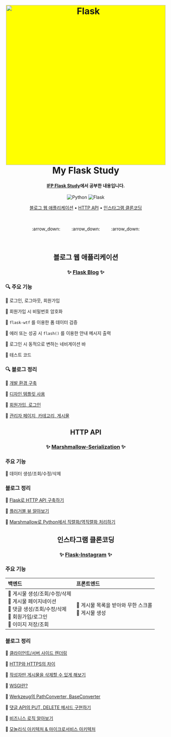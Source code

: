 <h1 align="center">
  <br>
  <img src="https://flask.palletsprojects.com/en/2.2.x/_images/flask-logo.png" alt="Flask" width="500"  style="background-color:yellow">
  <br>
  My Flask Study
  <br>
</h1>

<h4 align="center"><a href="https://github.com/IDU-IFP/ifp-flask-study" target="_blank">IFP Flask Study</a>에서 공부한 내용입니다.</h4>

<p align="center">
    <img src="https://img.shields.io/badge/python-3.10-9cf?style-flat&logo=python" alt="Python">
    <img src="https://img.shields.io/badge/flask-2.2.2-9cf?style-flat&logo=flask" alt="Flask">
</p>

<p align="center">
  <a href="#블로그-웹-애플리케이션">블로그 웹 애플리케이션</a> •
  <a href="#http-api">HTTP API</a> •
  <a href="#인스타그램-클론코딩">인스타그램 클론코딩</a>
</p>

<br>
<br>
<div align="center">
:arrow_down: &nbsp; &nbsp; &nbsp; &nbsp; :arrow_down: &nbsp; &nbsp; &nbsp; &nbsp; :arrow_down:
</div>
<br>
<br>

<div align="center">
  
## 블로그 웹 애플리케이션

### :sparkles: [Flask Blog](https://github.com/overtae/my-flask-study/tree/06-blog-comments) :sparkles:

</div>
  
### :mag: 주요 기능

:small_blue_diamond: 로그인, 로그아웃, 회원가입
  
:small_blue_diamond: 회원가입 시 비밀번호 암호화
  
:small_blue_diamond: `flask-wtf` 를 이용한 폼 데이터 검증
  
:small_blue_diamond: 에러 또는 성공 시 `flash()` 를 이용한 안내 메시지 출력
  
:small_blue_diamond: 로그인 시 동적으로 변하는 네비게이션 바
  
:small_blue_diamond: 테스트 코드

### :mag: 블로그 정리

:small_blue_diamond: [개발 환경 구축](https://overtae.github.io/blog/python%20flask/flask-blog-practice/)
  
:small_blue_diamond: [디자인 템플릿 사용](https://overtae.github.io/blog/python%20flask/flask-blog-bootstrap/)
  
:small_blue_diamond: [회원가입, 로그인](https://overtae.github.io/blog/python%20flask/flask-login/)
  
:small_blue_diamond: [관리자 페이지, 카테고리, 게시물](https://overtae.github.io/blog/python%20flask/flask-admin/) 

<div align="center">

## HTTP API

### :sparkles: [Marshmallow-Serialization](https://github.com/overtae/my-flask-study/tree/09-marshmallow-serialization) :sparkles:

</div>
  
### 주요 기능

:small_blue_diamond: 데이터 생성/조회/수정/삭제

### 블로그 정리

:small_blue_diamond: [Flask로 HTTP API 구축하기](https://overtae.github.io/blog/python%20flask/flask-http-api-1/)

:small_blue_diamond: [플러거블 뷰 알아보기](https://overtae.github.io/blog/python%20flask/flask-pluggable-views/)

:small_blue_diamond: [Marshmallow로 Python에서 직렬화/역직렬화 처리하기](https://overtae.github.io/blog/python%20flask/flask-marshmallow/)

<div align="center">

## 인스타그램 클론코딩

### :sparkles: [Flask-Instagram](https://github.com/overtae/my-flask-study/tree/15-flask-instagram) :sparkles:

</div>
  
### 주요 기능

| 백엔드 | 프론트엔드 |
| :--- | :--- |
| :small_blue_diamond: 게시물 생성/조회/수정/삭제<br>:small_blue_diamond: 게시물 페이지네이션<br>:small_blue_diamond: 댓글 생성/조회/수정/삭제<br>:small_blue_diamond: 회원가입/로그인<br>:small_blue_diamond: 이미지 저장/조회 | :small_blue_diamond: 게시물 목록을 받아와 무한 스크롤<br>:small_blue_diamond: 게시물 생성 |

### 블로그 정리

:small_blue_diamond: [클라이언트/서버 사이드 렌더링](https://overtae.github.io/blog/python%20flask/flask-cors/)

:small_blue_diamond: [HTTP와 HTTPS의 차이](https://overtae.github.io/blog/python%20flask/flask-http-https/)

:small_blue_diamond: [작성자만 게시물을 삭제할 수 있게 해보기](https://overtae.github.io/blog/python%20flask/flask-post-delete/)
 
:small_blue_diamond: [WSGI란?](https://overtae.github.io/blog/python%20flask/flask-wsgi-werkzeug/)

:small_blue_diamond: [Werkzeug의 PathConverter, BaseConverter](https://overtae.github.io/blog/python%20flask/flask-werkzeug-converter/)

:small_blue_diamond: [댓글 API의 PUT, DELETE 메서드 구현하기](https://overtae.github.io/blog/python%20flask/flask-comment-put-delete-method/)

:small_blue_diamond: [비즈니스 로직 알아보기](https://overtae.github.io/blog/python%20flask/flask-instagram-business-logic/)

:small_blue_diamond: [모놀리식 아키텍처 & 마이크로서비스 아키텍처](https://overtae.github.io/blog/python%20flask/flask-architecture/)
